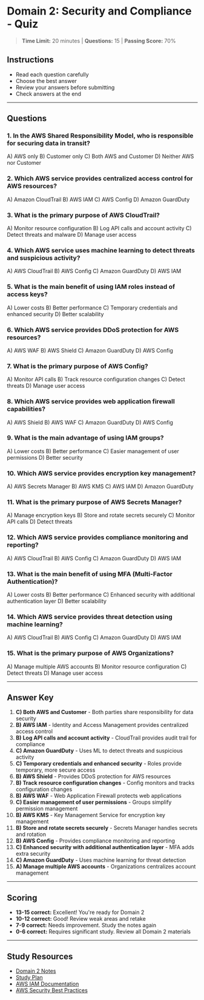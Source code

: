 # Domain 2: Security and Compliance - Quiz

> **Time Limit:** 20 minutes | **Questions:** 15 | **Passing Score:** 70%

## Instructions
- Read each question carefully
- Choose the best answer
- Review your answers before submitting
- Check answers at the end

---

## Questions

### 1. In the AWS Shared Responsibility Model, who is responsible for securing data in transit?
A) AWS only
B) Customer only
C) Both AWS and Customer
D) Neither AWS nor Customer

### 2. Which AWS service provides centralized access control for AWS resources?
A) Amazon CloudTrail
B) AWS IAM
C) AWS Config
D) Amazon GuardDuty

### 3. What is the primary purpose of AWS CloudTrail?
A) Monitor resource configuration
B) Log API calls and account activity
C) Detect threats and malware
D) Manage user access

### 4. Which AWS service uses machine learning to detect threats and suspicious activity?
A) AWS CloudTrail
B) AWS Config
C) Amazon GuardDuty
D) AWS IAM

### 5. What is the main benefit of using IAM roles instead of access keys?
A) Lower costs
B) Better performance
C) Temporary credentials and enhanced security
D) Better scalability

### 6. Which AWS service provides DDoS protection for AWS resources?
A) AWS WAF
B) AWS Shield
C) Amazon GuardDuty
D) AWS Config

### 7. What is the primary purpose of AWS Config?
A) Monitor API calls
B) Track resource configuration changes
C) Detect threats
D) Manage user access

### 8. Which AWS service provides web application firewall capabilities?
A) AWS Shield
B) AWS WAF
C) Amazon GuardDuty
D) AWS Config

### 9. What is the main advantage of using IAM groups?
A) Lower costs
B) Better performance
C) Easier management of user permissions
D) Better security

### 10. Which AWS service provides encryption key management?
A) AWS Secrets Manager
B) AWS KMS
C) AWS IAM
D) Amazon GuardDuty

### 11. What is the primary purpose of AWS Secrets Manager?
A) Manage encryption keys
B) Store and rotate secrets securely
C) Monitor API calls
D) Detect threats

### 12. Which AWS service provides compliance monitoring and reporting?
A) AWS CloudTrail
B) AWS Config
C) Amazon GuardDuty
D) AWS IAM

### 13. What is the main benefit of using MFA (Multi-Factor Authentication)?
A) Lower costs
B) Better performance
C) Enhanced security with additional authentication layer
D) Better scalability

### 14. Which AWS service provides threat detection using machine learning?
A) AWS CloudTrail
B) AWS Config
C) Amazon GuardDuty
D) AWS IAM

### 15. What is the primary purpose of AWS Organizations?
A) Manage multiple AWS accounts
B) Monitor resource configuration
C) Detect threats
D) Manage user access

---

## Answer Key

1. **C) Both AWS and Customer** - Both parties share responsibility for data security
2. **B) AWS IAM** - Identity and Access Management provides centralized access control
3. **B) Log API calls and account activity** - CloudTrail provides audit trail for compliance
4. **C) Amazon GuardDuty** - Uses ML to detect threats and suspicious activity
5. **C) Temporary credentials and enhanced security** - Roles provide temporary, more secure access
6. **B) AWS Shield** - Provides DDoS protection for AWS resources
7. **B) Track resource configuration changes** - Config monitors and tracks configuration changes
8. **B) AWS WAF** - Web Application Firewall protects web applications
9. **C) Easier management of user permissions** - Groups simplify permission management
10. **B) AWS KMS** - Key Management Service for encryption key management
11. **B) Store and rotate secrets securely** - Secrets Manager handles secrets and rotation
12. **B) AWS Config** - Provides compliance monitoring and reporting
13. **C) Enhanced security with additional authentication layer** - MFA adds extra security
14. **C) Amazon GuardDuty** - Uses machine learning for threat detection
15. **A) Manage multiple AWS accounts** - Organizations centralizes account management

---

## Scoring
- **13-15 correct:** Excellent! You're ready for Domain 2
- **10-12 correct:** Good! Review weak areas and retake
- **7-9 correct:** Needs improvement. Study the notes again
- **0-6 correct:** Requires significant study. Review all Domain 2 materials

---

## Study Resources
- [Domain 2 Notes](../notes/security-compliance.md)
- [Study Plan](../study-plan.md)
- [AWS IAM Documentation](https://docs.aws.amazon.com/iam/)
- [AWS Security Best Practices](https://aws.amazon.com/security/security-resources/)
